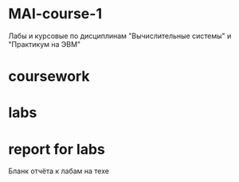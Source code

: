 # MAI-course-1
Лабы и курсовые по дисциплинам "Вычислительные системы" и "Практикум на ЭВМ"

# coursework

# labs

# report for labs
Бланк отчёта к лабам на техе
